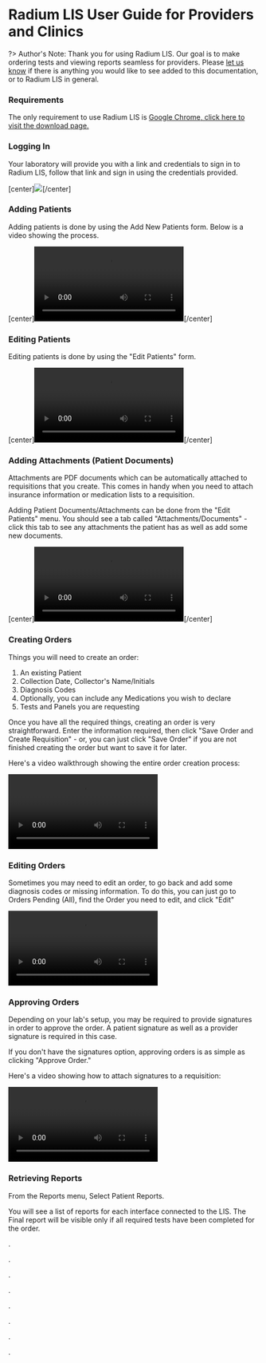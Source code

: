# Radium LIS User Guide for Providers and Clinics
?> Author's Note: Thank you for using Radium LIS. Our goal is to make ordering tests and viewing reports seamless for providers. Please <a href="https://radiumlis.com#contact">let us know</a> if there is anything you would like to see added to this documentation, or to Radium LIS in general.

### Requirements
The only requirement to use Radium LIS is 
<a href="https://www.google.com/chrome" target="_blank">Google Chrome, click here to visit the download page.</a>

### Logging In
Your laboratory will provide you with a link and credentials to sign in to Radium LIS, 
follow that link and sign in using the credentials provided.

[center]![](/images/tut-image-1-loginscreen.PNG?cropResize=600,400)[/center]

### Adding Patients
Adding patients is done by using the Add New Patients form. Below is a video showing the process.

[center]![](/videos/AddingPatients.mp4?resize=600,400)[/center]


### Editing Patients <a id="chapter-4"></a>
Editing patients is done by using the "Edit Patients" form.

[center]![](/videos/EditingPatients.mp4?resize=600,400)[/center]

### Adding Attachments (Patient Documents) <a id="chapter-5"></a>
Attachments are PDF documents which can be automatically attached to requisitions that you create.
This comes in handy when you need to attach insurance information or medication lists to a requisition.

Adding Patient Documents/Attachments can be done from the "Edit Patients" menu.
You should see a tab called "Attachments/Documents" - click this tab to see any attachments the patient has as well
as add some new documents.

[center]![](/videos/tutorial3-PatientAttachments.mp4?resize=600,400)[/center]

### Creating Orders
Things you will need to create an order:
1. An existing Patient
2. Collection Date, Collector's Name/Initials
3. Diagnosis Codes
4. Optionally, you can include any Medications you wish to declare 
5. Tests and Panels you are requesting

Once you have all the required things, creating an order is very straightforward.
Enter the information required, then click "Save Order and Create Requisition" - or, you can just click "Save Order"
if you are not finished creating the order but want to save it for later.

Here's a video walkthrough showing the entire order creation process:

![](/videos/tut-video-4-creating-orders.mp4)

### Editing Orders
Sometimes you may need to edit an order, to go back and add some diagnosis codes or missing information.
To do this, you can just go to Orders Pending (All), find the Order you need to edit, and click "Edit"

![](/videos/tut-video-5-editing-orders.mp4)

### Approving Orders
Depending on your lab's setup, you may be required to provide signatures in order to approve the order.
A patient signature as well as a provider signature is required in this case.

If you don't have the signatures option, approving orders is as simple as clicking "Approve Order."

Here's a video showing how to attach signatures to a requisition:

![](/videos/tut-video-6-signing-orders.mp4)

### Retrieving Reports
From the Reports menu, Select Patient Reports.

You will see a list of reports for each interface connected to the LIS. 
The Final report will be visible only if all required tests have been completed for the order.

.

.

.

.

.

.

.

.